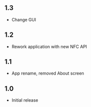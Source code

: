 ## 1.3
 - Сhange GUI
## 1.2
 - Rework application with new NFC API
## 1.1
 - App rename, removed About screen
## 1.0
 - Initial release
